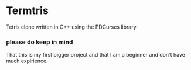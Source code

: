 # Termtris
Tetris clone written in C++ using the PDCurses library. 
### please do keep in mind
That this is my first bigger project and that I am a beginner and don't have much expirience.
